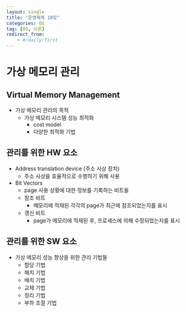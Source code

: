 ```yaml
---
layout: single
title: "운영체제 10장"
categories: OS
tag: [OS, 이론]
redirect_from:
    - #/daily/first
---
```


# 가상 메모리 관리
## Virtual Memory Management
- 가상 메모리 관리의 목적
  - 가상 메모리 시스템 성능 최적화
    - cost model
    - 다양한 최적화 기법

## 관리를 위한 HW 요소
- Address translation device (주소 사상 장치)
  - 주소 사상을 효율적으로 수행하기 위해 사용
- Bit Vectors
  - page 사용 상황에 대한 정보를 기록하는 비트들
  - 참조 비트
    - 메모리에 적재된 각각의 page가 최근에 참조되었는지를 표시
  - 갱신 비트
    - page가 메모리에 적재된 후, 프로세스에 의해 수정되었는지를 표시

## 관리를 위한 SW 요소
- 가상 메모리 성능 향상을 위한 관리 기법들
  - 할당 기법
  - 패치 기법
  - 배치 기법
  - 교체 기법
  - 정리 기법
  - 부하 조절 기법